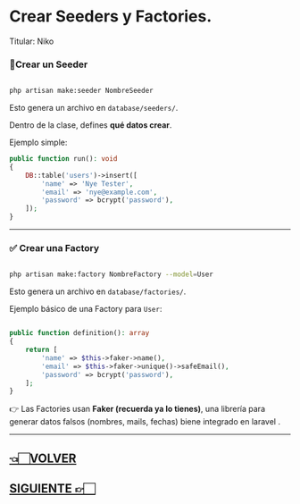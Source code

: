 # Crear Seeders y Factories.

Titular: Niko

### **🫛Crear un Seeder**

```bash

php artisan make:seeder NombreSeeder

```

Esto genera un archivo en `database/seeders/`.

Dentro de la clase, defines **qué datos crear**.

Ejemplo simple:

```php
public function run(): void
{
    DB::table('users')->insert([
        'name' => 'Nye Tester',
        'email' => 'nye@example.com',
        'password' => bcrypt('password'),
    ]);
}

```

---

### ✅ **Crear una Factory**

```bash

php artisan make:factory NombreFactory --model=User

```

Esto genera un archivo en `database/factories/`.

Ejemplo básico de una Factory para `User`:

```php

public function definition(): array
{
    return [
        'name' => $this->faker->name(),
        'email' => $this->faker->unique()->safeEmail(),
        'password' => bcrypt('password'),
    ];
}

```

👉 Las Factories usan **Faker (recuerda ya lo tienes)**, una librería para generar datos falsos (nombres, mails, fechas) biene integrado en laravel .

---

## [👈🏻VOLVER](Seeders%20y%20Factories.md)

## [SIGUIENTE 👉🏻](Ejecutar%20y%20combinar%20Seeders.md)